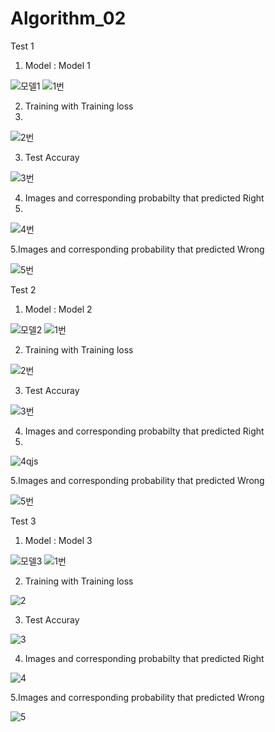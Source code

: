 # Algorithm_02
Test 1
1. Model : 
Model 1

![모델1](https://user-images.githubusercontent.com/81460020/121791366-1a79a200-cc24-11eb-91e6-7162fde97652.png)
![1번](https://user-images.githubusercontent.com/81460020/121791424-a390d900-cc24-11eb-8549-ef8f0185dbe8.png)

2.  Training with Training loss
3.  
![2번](https://user-images.githubusercontent.com/81460020/121791430-b4d9e580-cc24-11eb-9fdb-5dc5f77199b1.png)

3. Test Accuray

![3번](https://user-images.githubusercontent.com/81460020/121791438-c58a5b80-cc24-11eb-8232-4483b3d67284.png)

4. Images and corresponding probabilty that predicted Right
5. 
![4번](https://user-images.githubusercontent.com/81460020/121791439-c622f200-cc24-11eb-9f68-29b3d1c4540c.png)

5.Images and corresponding probability that predicted Wrong

![5번](https://user-images.githubusercontent.com/81460020/121791440-c622f200-cc24-11eb-9b8b-6635cb0eb465.png)



Test 2
1. Model : 
Model 2

![모델2](https://user-images.githubusercontent.com/81460020/121791565-1a7aa180-cc26-11eb-8be8-e4951bcb78aa.png)
![1번](https://user-images.githubusercontent.com/81460020/121791568-28c8bd80-cc26-11eb-9ae1-c56e300a1c0f.png)


2.  Training with Training loss

![2번](https://user-images.githubusercontent.com/81460020/121791569-29f9ea80-cc26-11eb-877d-d367552843e4.png)

3. Test Accuray

![3번](https://user-images.githubusercontent.com/81460020/121791570-29f9ea80-cc26-11eb-9672-ecaa53114ba0.png)

4. Images and corresponding probabilty that predicted Right
5. 
![4qjs](https://user-images.githubusercontent.com/81460020/121791571-2a928100-cc26-11eb-8969-ba27f63f16c5.png)

5.Images and corresponding probability that predicted Wrong

![5번](https://user-images.githubusercontent.com/81460020/121791573-2a928100-cc26-11eb-9fe7-f3cbaa155a66.png)



Test 3
1. Model : 
Model 3

![모델3](https://user-images.githubusercontent.com/81460020/121791699-a6d99400-cc27-11eb-84f8-14e86268931e.png)
![1번](https://user-images.githubusercontent.com/81460020/121791701-ab9e4800-cc27-11eb-9d1d-9b4db07b824d.png)


2.  Training with Training loss

![2](https://user-images.githubusercontent.com/81460020/121791702-ac36de80-cc27-11eb-8a45-8bdf5f78368b.png)

3. Test Accuray

![3](https://user-images.githubusercontent.com/81460020/121791703-ac36de80-cc27-11eb-95eb-05fee36acfd1.png)

4. Images and corresponding probabilty that predicted Right

![4](https://user-images.githubusercontent.com/81460020/121791704-accf7500-cc27-11eb-8832-851b392ac835.png)

5.Images and corresponding probability that predicted Wrong

![5](https://user-images.githubusercontent.com/81460020/121791706-accf7500-cc27-11eb-90ff-3c4cf3562e1c.png)


